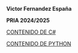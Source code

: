 **Victor Fernandez España**

**PRIA 2024/2025**



[CONTENIDO DE C#](C#/README.md)


[CONTENIDO DE PYTHON](Python/README.md)